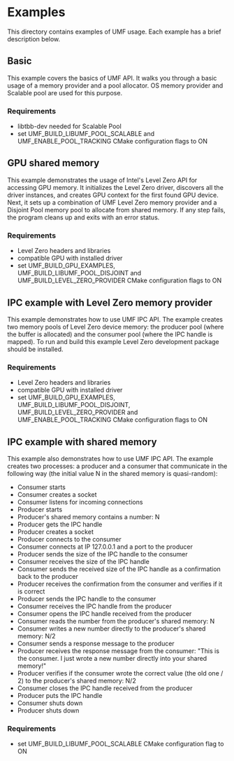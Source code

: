 # Examples

This directory contains examples of UMF usage. Each example has a brief
description below.

## Basic

This example covers the basics of UMF API. It walks you through a basic usage
of a memory provider and a pool allocator. OS memory provider and Scalable pool
are used for this purpose.

### Requirements
* libtbb-dev needed for Scalable Pool
* set UMF_BUILD_LIBUMF_POOL_SCALABLE and UMF_ENABLE_POOL_TRACKING CMake
configuration flags to ON

## GPU shared memory

This example demonstrates the usage of Intel's Level Zero API for accessing GPU
memory. It initializes the Level Zero driver, discovers all the driver
instances, and creates GPU context for the first found GPU device. Next, it
sets up a combination of UMF Level Zero memory provider and a Disjoint Pool
memory pool to allocate from shared memory. If any step fails, the program
cleans up and exits with an error status.

### Requirements
* Level Zero headers and libraries
* compatible GPU with installed driver
* set UMF_BUILD_GPU_EXAMPLES, UMF_BUILD_LIBUMF_POOL_DISJOINT and UMF_BUILD_LEVEL_ZERO_PROVIDER CMake configuration flags to ON

## IPC example with Level Zero memory provider
This example demonstrates how to use UMF IPC API. The example creates two
memory pools of Level Zero device memory: the producer pool (where the buffer
is allocated) and the consumer pool (where the IPC handle is mapped). To run
and build this example Level Zero development package should be installed.

### Requirements
* Level Zero headers and libraries
* compatible GPU with installed driver
* set UMF_BUILD_GPU_EXAMPLES, UMF_BUILD_LIBUMF_POOL_DISJOINT, UMF_BUILD_LEVEL_ZERO_PROVIDER and UMF_ENABLE_POOL_TRACKING CMake configuration flags to ON

## IPC example with shared memory
This example also demonstrates how to use UMF IPC API. The example creates two
processes: a producer and a consumer that communicate in the following way
(the initial value N in the shared memory is quasi-random):
- Consumer starts
- Consumer creates a socket
- Consumer listens for incoming connections
- Producer starts
- Producer's shared memory contains a number: N
- Producer gets the IPC handle
- Producer creates a socket
- Producer connects to the consumer
- Consumer connects at IP 127.0.0.1 and a port to the producer
- Producer sends the size of the IPC handle to the consumer
- Consumer receives the size of the IPC handle
- Consumer sends the received size of the IPC handle as a confirmation back to the producer
- Producer receives the confirmation from the consumer and verifies if it is correct
- Producer sends the IPC handle to the consumer
- Consumer receives the IPC handle from the producer
- Consumer opens the IPC handle received from the producer
- Consumer reads the number from the producer's shared memory: N
- Consumer writes a new number directly to the producer's shared memory: N/2
- Consumer sends a response message to the producer
- Producer receives the response message from the consumer: "This is the consumer. I just wrote a new number directly into your shared memory!"
- Producer verifies if the consumer wrote the correct value (the old one / 2) to the producer's shared memory: N/2
- Consumer closes the IPC handle received from the producer
- Producer puts the IPC handle
- Consumer shuts down
- Producer shuts down

### Requirements
* set UMF_BUILD_LIBUMF_POOL_SCALABLE CMake configuration flag to ON
